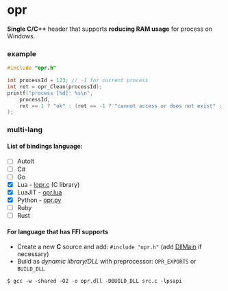 # opr
**Single C/C++** header that supports **reducing RAM usage** for process on Windows.

### example

```c
#include "opr.h"

int processId = 123; // -1 for current process
int ret = opr_Clean(processId);
printf("process [%d]: %s\n",
    processId,
    ret == 1 ? "ok" : (ret == -1 ? "cannot access or does not exist" : "fail")
);

```

### multi-lang

#### List of bindings language:
- [ ] AutoIt
- [ ] C#
- [ ] Go
- [x] Lua - [lopr.c](https://github.com/wy3/opr/tree/main/bindings/lua) (C library)
- [x] LuaJIT - [opr.lua](https://github.com/wy3/opr/tree/main/bindings/lua/luajit)
- [x] Python - [opr.py](https://github.com/wy3/opr/tree/main/bindings/python)
- [ ] Ruby
- [ ] Rust

#### For language that has FFI supports
- Create a new **C** source and add: `#include "opr.h"` (add [DllMain](https://docs.microsoft.com/en-us/windows/desktop/dlls/dllmain) if necessary)
- Build as *dynamic library/DLL* with preprocessor: `OPR_EXPORTS` or `BUILD_DLL`
```
$ gcc -w -shared -O2 -o opr.dll -DBUILD_DLL src.c -lpsapi
```

